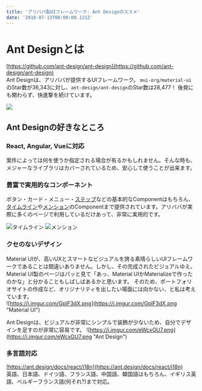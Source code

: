 ```yaml
---
title: 'アリババ製UIフレームワーク: Ant Designのススメ'
date: '2018-07-13T00:00:00.121Z'
---
```


# Ant Designとは
[https://github.com/ant-design/ant-design](https://github.com/ant-design/ant-design)  
Ant Designは、アリババが提供するUIフレームワーク。
`mui-org/material-ui`のStar数が36,343に対し、`ant-design/ant-design`のStar数は28,477！
後発にも関わらず、快進撃を続けています。

![](https://i.imgur.com/geDkBEq.png)

## Ant Designの好きなところ
### React, Angular, Vueに対応
案件によっては何を使うか指定される場合が有るかもしれません。そんな時も、メジャーなライブラリはカバーされているため、安心して使うことが出来ます。

### 豊富で実用的なコンポーネント
ボタン・カード・メニュー・[ステップ](https://ant.design/components/steps/)などの基本的なComponentはもちろん、[タイムライン](https://ant.design/components/timeline/)や[メンション](https://ant.design/components/mention/)のComponentまで提供されています。アリババが実際に多くのページで利用しているだけあって、非常に実用的です。

![](https://i.imgur.com/DkoQOIV.png "タイムライン")
![](https://i.imgur.com/ieFI6Ll.png "メンション")

### クセのないデザイン
Material UIが、高いUXとスマートなビジュアルを誇る素晴らしいUIフレームワークであることは間違いありません。しかし、その完成されたビジュアルゆえ、Material UI製のページはパッと見て「あっ、Material UIかMaterializeで作ったのかな」と分かることもしばしばあるかと思います。
そのため、ポートフォリオサイトの作成など、オリジナリティを出したい場面には向かない、と私は考えています。  
![https://i.imgur.com/GplF3dX.png](https://i.imgur.com/GplF3dX.png "Material UI")

Ant Designは、ビジュアルが非常にシンプルで装飾が少ないため、自分でデザインを足すのが非常に容易です。
![https://i.imgur.com/eWcxGU7.png](https://i.imgur.com/eWcxGU7.png "Ant Design")

### 多言語対応
[https://ant.design/docs/react/i18n](https://ant.design/docs/react/i18n)  
英語、日本語、ドイツ語、フランス語、中国語、韓国語はもちろん、イギリス英語、ベルギーフランス語(何それ?)まで対応。

